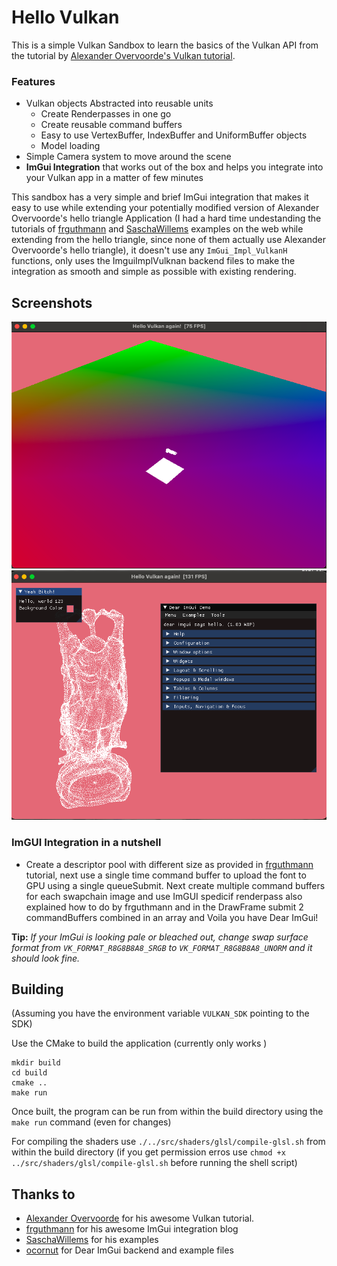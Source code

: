 # Hello Vulkan

This is a simple Vulkan Sandbox to learn the basics of the Vulkan API from the tutorial by
[Alexander Overvoorde's Vulkan tutorial](https://vulkan-tutorial.com/).

### Features
- Vulkan objects Abstracted into reusable units
    - Create Renderpasses in one go
    - Create reusable command buffers
    - Easy to use VertexBuffer, IndexBuffer and UniformBuffer objects
    - Model loading
- Simple Camera system to move around the scene
- **ImGui Integration** that works out of the box and helps you integrate into your Vulkan app in a matter of few minutes

This sandbox has a very simple and brief ImGui integration that makes it easy to use while extending your potentially modified version of Alexander Overvoorde's hello triangle Application (I had a hard time undestanding the tutorials of [frguthmann](https://frguthmann.github.io/posts/vulkan_imgui/) and [SaschaWillems](https://github.com/SaschaWillems/Vulkan/blob/master/examples/imgui/main.cpp) examples on the web while extending from the hello triangle, since none of them actually use Alexander Overvoorde's hello triangle), it doesn't use any `ImGui_Impl_VulkanH` functions, only uses the ImguiImplVulknan backend files to make the integration as smooth and simple as possible with existing rendering.

## Screenshots
![](demo/democam.png)
![](demo/demomodel.png)

### ImGUI Integration in a nutshell
- Create a descriptor pool with different size as provided in [frguthmann](https://frguthmann.github.io/posts/vulkan_imgui/) tutorial, next use a single time command buffer to upload the font to GPU using a single queueSubmit. Next create multiple command buffers for each swapchain image and use ImGUI spedicif renderpass also explained how to do by frguthmann and in the DrawFrame submit 2 commandBuffers combined in an array and Voila you have Dear ImGui!

**Tip:** _If your ImGui is looking pale or bleached out, change swap surface format from `VK_FORMAT_R8G8B8A8_SRGB` to `VK_FORMAT_R8G8B8A8_UNORM` and it should look fine._

## Building

(Assuming you have the environment variable `VULKAN_SDK` pointing to the SDK)

Use the CMake to build the application (currently only works )

```shell
mkdir build
cd build
cmake ..
make run
```

Once built, the program can be run from within the build directory using the `make run` command (even for changes)

For compiling the shaders use `./../src/shaders/glsl/compile-glsl.sh` from within the build directory (if you get permission erros use `chmod +x ../src/shaders/glsl/compile-glsl.sh` before running the shell script)

## Thanks to
*  [Alexander Overvoorde](https://vulkan-tutorial.com/) for his awesome Vulkan tutorial.
* [frguthmann](https://frguthmann.github.io/posts/vulkan_imgui/) for his awesome ImGui integration blog
* [SaschaWillems](https://github.com/SaschaWillems/Vulkan/blob/master/examples/imgui/main.cpp) for his examples
* [ocornut](https://github.com/ocornut/imgui) for Dear ImGui backend and example files
